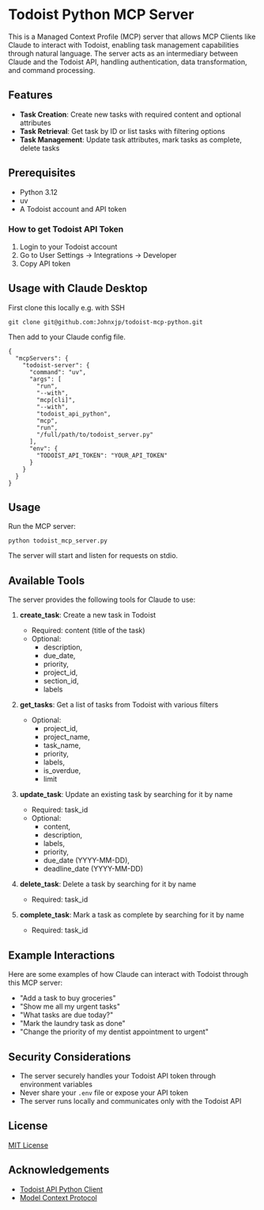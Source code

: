 # Todoist Python MCP Server

This is a Managed Context Profile (MCP) server that allows MCP Clients like Claude to interact with Todoist, enabling task management capabilities through natural language. The server acts as an intermediary between Claude and the Todoist API, handling authentication, data transformation, and command processing.

## Features

- **Task Creation**: Create new tasks with required content and optional attributes
- **Task Retrieval**: Get task by ID or list tasks with filtering options
- **Task Management**: Update task attributes, mark tasks as complete, delete tasks

## Prerequisites

- Python 3.12
- uv
- A Todoist account and API token

### How to get Todoist API Token
1. Login to your Todoist account
2. Go to User Settings -> Integrations -> Developer
3. Copy API token

## Usage with Claude Desktop

First clone this locally e.g. with SSH

```
git clone git@github.com:Johnxjp/todoist-mcp-python.git
```

Then add to your Claude config file.
```
{
  "mcpServers": {
    "todoist-server": {
      "command": "uv",
      "args": [
        "run",
        "--with",
        "mcp[cli]",
        "--with",
        "todoist_api_python",
        "mcp",
        "run",
        "/full/path/to/todoist_server.py"
      ],
      "env": {
        "TODOIST_API_TOKEN": "YOUR_API_TOKEN"
      }
    }
  }
}
```

## Usage

Run the MCP server:

```
python todoist_mcp_server.py
```

The server will start and listen for requests on stdio.

## Available Tools

The server provides the following tools for Claude to use:

1. **create_task**: Create a new task in Todoist
   - Required: content (title of the task)
   - Optional: 
      - description, 
      - due_date, 
      - priority, 
      - project_id, 
      - section_id,
      - labels

2. **get_tasks**: Get a list of tasks from Todoist with various filters
   - Optional: 
      - project_id, 
      - project_name,
      - task_name,
      - priority,
      - labels,
      - is_overdue,
      - limit

3. **update_task**: Update an existing task by searching for it by name
   - Required: task_id
   - Optional: 
      - content, 
      - description, 
      - labels,
      - priority,
      - due_date (YYYY-MM-DD),
      - deadline_date (YYYY-MM-DD)

4. **delete_task**: Delete a task by searching for it by name
   - Required: task_id

5. **complete_task**: Mark a task as complete by searching for it by name
   - Required: task_id

## Example Interactions

Here are some examples of how Claude can interact with Todoist through this MCP server:

- "Add a task to buy groceries"
- "Show me all my urgent tasks"
- "What tasks are due today?"
- "Mark the laundry task as done"
- "Change the priority of my dentist appointment to urgent"

## Security Considerations

- The server securely handles your Todoist API token through environment variables
- Never share your `.env` file or expose your API token
- The server runs locally and communicates only with the Todoist API

## License

[MIT License](LICENSE)

## Acknowledgements

- [Todoist API Python Client](https://github.com/Doist/todoist-api-python)
- [Model Context Protocol](https://github.com/anthropics/model-context-protocol)
